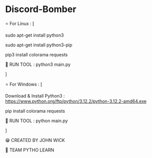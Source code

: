 # Discord-Bomber

⭐ For Linux : [

sudo apt-get install python3

sudo apt-get install python3-pip

pip3 install colorama requests

🧨 RUN TOOL : python3 main.py

]

⭐ For Windows : [

Download & Install Python3 : https://www.python.org/ftp/python/3.12.2/python-3.12.2-amd64.exe

pip install colorama requests

🧨 RUN TOOL : python main.py

]

😁 CREATED BY JOHN WICK

🍕 TEAM PYTHO LEARN

